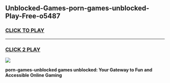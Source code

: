 
## Unblocked-Games-porn-games-unblocked-Play-Free-o5487
<h3>
<a href="https://premium76.site?title=porn-games-unblocked&ref=23A">CLICK TO PLAY</a></h3>
<hr>

<h3>
<a href="https://premium76.site?title=porn-games-unblocked&ref=23A">CLICK 2 PLAY</a>
  
</h3>

<a href="https://premium76.site?title=porn-games-unblocked&ref=23A"><img src="https://clearcache.store/games.png"></a>


**porn-games-unblocked games unblocked: Your Gateway to Fun and Accessible Online Gaming**
